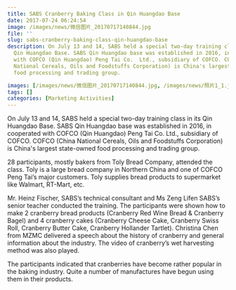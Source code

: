 ```yaml
---
title: SABS Cranberry Baking Class in Qin Huangdao Base
date: 2017-07-24 06:24:54
image: /images/news/微信图片_20170717140844.jpg
file: ''
slug: sabs-cranberry-baking-class-qin-huangdao-base
description: On July 13 and 14, SABS held a special two-day training class in its
  Qin Huangdao Base. SABS Qin Huangdao base was established in 2016, in cooperated
  with COFCO (Qin Huangdao) Peng Tai Co.  Ltd., subsidiary of COFCO. COFCO (China
  National Cereals, Oils and Foodstuffs Corporation) is China's largest state-owned
  food processing and trading group.

images: [/images/news/微信图片_20170717140844.jpg, /images/news/照片1_1.jpg, /images/news/照片2.jpg, /images/news/照片3_0.jpg]
tags: []
categories: [Marketing Activities]
---
```

<p>On July 13 and 14, SABS held a special two-day training class in its Qin Huangdao Base. SABS Qin Huangdao base was established in 2016, in cooperated with COFCO (Qin Huangdao) Peng Tai Co.  Ltd., subsidiary of COFCO. COFCO (China National Cereals, Oils and Foodstuffs Corporation) is China's largest state-owned food processing and trading group. </p>
<p>28 participants, mostly bakers from Toly Bread Company, attended the class. Toly is a large bread company in Northern China and one of COFCO Peng Tai’s major customers. Toly supplies bread products to supermarket like Walmart, RT-Mart, etc. </p>
<p>Mr. Heinz Fischer, SABS’s technical consultant and Ms Zeng Lifen SABS’s senior teacher conducted the training. The participants were shown how to make 2 cranberry bread products (Cranberry Red Wine Bread & Cranberry Bagel) and 4 cranberry cakes (Cranberry Cheese Cake, Cranberry Swiss Roll, Cranberry Butter Cake, Cranberry Hollander Tartlet). Christina Chen from MZMC delivered a speech about the history of cranberry and general information about the industry. The video of cranberry’s wet harvesting method was also played. </p>
<p>The participants indicated that cranberries have become rather popular in the baking industry. Quite a number of manufactures have begun using them in their products.</p>

